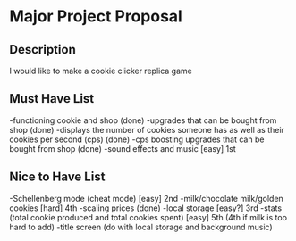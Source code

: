 # Major Project Proposal

## Description

I would like to make a cookie clicker replica game

## Must Have List

-functioning cookie and shop (done)
-upgrades that can be bought from shop (done)
-displays the number of cookies someone has as well as their cookies per second (cps) (done)
-cps boosting upgrades that can be bought from shop (done)
-sound effects and music [easy] 1st

## Nice to Have List

-Schellenberg mode (cheat mode) [easy] 2nd
-milk/chocolate milk/golden cookies [hard] 4th
-scaling prices (done)
-local storage [easy?] 3rd
-stats (total cookie produced and total cookies spent) [easy] 5th (4th if milk is too hard to add)
-title screen (do with local storage and background music)